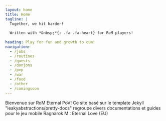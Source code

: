 ```yaml
---
layout: home
title: Home
tagline: |
  Together, we hit harder!
  
  Written with *&nbsp;*{: .fa .fa-heart} for RoM players!
  
heading: Play for fun and growth to cum!
navigation:
  - /jobs
  - /routines
  - /quests
  - /donjons
  - /pvp
  - /war
  - /food
  - /other
  - /comingsoon
---
```


Bienvenue sur RoM Eternal PoV!
Ce site basé sur le template Jekyll "leakyabstractions/pretty-docs" regroupe divers documentations et guides pour le jeu mobile
Ragnarok M : Eternal Love (EU)
